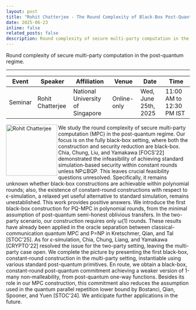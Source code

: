 ```yaml
---
layout: post
title: "Rohit Chatterjee - The Round Complexity of Black-Box Post-Quantum Secure Computation"
date: 2025-06-23
inline: false
related_posts: false
description: Round complexity of secure multi-party computation in the post-quantum regime.
---
```


Round complexity of secure multi-party computation in the post-quantum regime.

***


| Event   | Speaker           | Affiliation                        | Venue       | Date                | Time           |
|---------|-------------------|------------------------------------|-------------|---------------------|----------------|
| Seminar | Rohit Chatterjee  | National University of Singapore   | Online-only | Wed, June 25th, 2025 | 11:00 AM to 12:30 PM IST |

<img align="left" width="140" alt="Rohit Chatterjee" src="https://github.com/user-attachments/assets/b002bab7-0038-43b4-b5f5-5098a93b1920" />


We study the round complexity of secure multi-party computation (MPC) in the post-quantum regime. Our focus is on the fully black-box setting, where both the construction and security reduction are black-box. Chia, Chung, Liu, and Yamakawa [FOCS'22] demonstrated the infeasibility of achieving standard simulation-based security within constant rounds unless NP⊆BQP. This leaves crucial feasibility questions unresolved. Specifically, it remains unknown whether black-box constructions are achievable within polynomial rounds; also, the existence of constant-round constructions with respect to ϵ-simulation, a relaxed yet useful alternative to standard simulation, remains unestablished. This work provides positive answers. We introduce the first black-box construction for PQ-MPC in polynomial rounds, from the minimal assumption of post-quantum semi-honest oblivious transfers. In the two-party scenario, our construction requires only ω(1) rounds. These results have already been applied in the oracle separation between classical-communication quantum MPC and P=NP in Kretschmer, Qian, and Tal [STOC'25]. As for ϵ-simulation, Chia, Chung, Liang, and Yamakawa [CRYPTO'22] resolved the issue for the two-party setting, leaving the multi-party case open. We complete the picture by presenting the first black-box, constant-round construction in the multi-party setting, instantiable using various standard post-quantum primitives. En route, we obtain a black-box, constant-round post-quantum commitment achieving a weaker version of 1-many non-malleability, from post-quantum one-way functions. Besides its role in our MPC construction, this commitment also reduces the assumption used in the quantum parallel repetition lower bound by Bostanci, Qian, Spooner, and Yuen [STOC'24]. We anticipate further applications in the future.
